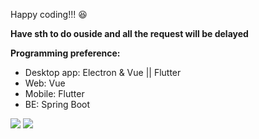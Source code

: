 Happy coding!!! 😆

**Have sth to do ouside and all the request will be delayed**

**Programming preference:**

- Desktop app: Electron & Vue || Flutter
- Web: Vue
- Mobile: Flutter
- BE: Spring Boot


![](http://github-profile-summary-cards.vercel.app/api/cards/repos-per-language?username=Zhoucheng133&theme=default)
![](http://github-profile-summary-cards.vercel.app/api/cards/stats?username=Zhoucheng133&theme=default)
